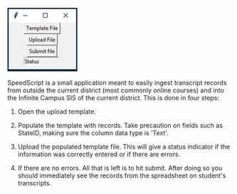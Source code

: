 ![alt text](https://github.com/Boda805/SpeedScript/blob/master/images/Application.PNG)

SpeedScript is a small application meant to easily ingest transcript records from outside the current district (most commonly online courses) and into the Infinite Campus SIS of the current district. This is done in four steps:

1. Open the upload template.

2. Populate the template with records. Take precaution on fields such as StateID, making sure the column data type is 'Text'.

3. Upload the populated template file. This will give a status indicator if the information was correctly entered or if there are errors.

4. If there are no errors. All that is left is to hit submit. After doing so you should immediately see the records from the spreadsheet on student's transcripts.
